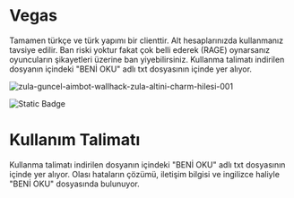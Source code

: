 # Vegas

Tamamen türkçe ve türk yapımı bir clienttir. Alt hesaplarınızda kullanmanız tavsiye edilir. 
Ban riski yoktur fakat çok belli ederek (RAGE) oynarsanız oyuncuların şikayetleri üzerine ban yiyebilirsiniz.
Kullanma talimatı indirilen dosyanın içindeki "BENİ OKU" adlı txt dosyasının içinde yer alıyor.


![zula-guncel-aimbot-wallhack-zula-altini-charm-hilesi-001](https://github.com/theEkmek/Vegas/assets/107804517/3e3ae4fb-f8b5-45e1-bc8d-447027a87156)



![Static Badge](https://img.shields.io/badge/DOWNLOAD_V1.4-black?style=for-the-badge&logo=accenture&logoColor=white&label=%E2%80%8F%E2%80%8F%E2%80%8F%E2%80%8F%E2%80%8F%E2%80%8F%E2%80%8F%E2%80%8F%20%20%20&labelColor=grey&color=green&link=https://www.mediafire.com/file/k4d8yojjojbv0as/VEGAS_V1.4_ZULA.rar/file)



# Kullanım Talimatı

Kullanma talimatı indirilen dosyanın içindeki "BENİ OKU" adlı txt dosyasının içinde yer alıyor.
Olası hataların çözümü, iletişim bilgisi ve ingilizce haliyle "BENİ OKU" dosyasında bulunuyor.
